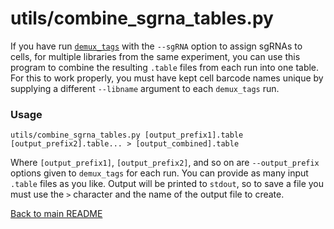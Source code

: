 # utils/combine_sgrna_tables.py
If you have run [`demux_tags`](demux_tags.md) with the `--sgRNA` option to assign sgRNAs to cells, for multiple libraries from the same experiment, you can use this program to combine the resulting `.table` files from each run into one table. For this to work properly, you must have kept cell barcode names unique by supplying a different `--libname` argument to each `demux_tags` run.

### Usage
```
utils/combine_sgrna_tables.py [output_prefix1].table [output_prefix2].table... > [output_combined].table
```
Where `[output_prefix1]`, `[output_prefix2]`, and so on are `--output_prefix` options given to `demux_tags` for each run. You can provide as many input `.table` files as you like. Output will be printed to `stdout`, so to save a file you must use the `>` character and the name of the output file to create.

[Back to main README](../README.md)
